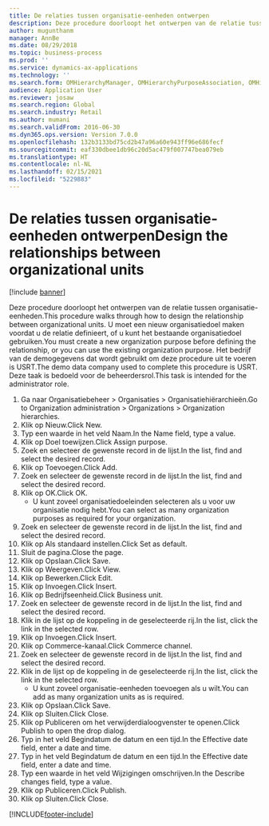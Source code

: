 ```yaml
---
title: De relaties tussen organisatie-eenheden ontwerpen
description: Deze procedure doorloopt het ontwerpen van de relatie tussen organisatie-eenheden.
author: mugunthanm
manager: AnnBe
ms.date: 08/29/2018
ms.topic: business-process
ms.prod: ''
ms.service: dynamics-ax-applications
ms.technology: ''
ms.search.form: OMHierarchyManager, OMHierarchyPurposeAssociation, OMHierarchySelection, HierarchyDesigner, OMNodeSelection,  HierarchyPublishAndCloseForm
audience: Application User
ms.reviewer: josaw
ms.search.region: Global
ms.search.industry: Retail
ms.author: mumani
ms.search.validFrom: 2016-06-30
ms.dyn365.ops.version: Version 7.0.0
ms.openlocfilehash: 132b3133bd75cd2b47a96a60e943ff96e686fecf
ms.sourcegitcommit: eaf330dbee1db96c20d5ac479f007747bea079eb
ms.translationtype: HT
ms.contentlocale: nl-NL
ms.lasthandoff: 02/15/2021
ms.locfileid: "5229883"
---
```

# <a name="design-the-relationships-between-organizational-units"></a><span data-ttu-id="a1993-103">De relaties tussen organisatie-eenheden ontwerpen</span><span class="sxs-lookup"><span data-stu-id="a1993-103">Design the relationships between organizational units</span></span>

[!include [banner](../includes/banner.md)]

<span data-ttu-id="a1993-104">Deze procedure doorloopt het ontwerpen van de relatie tussen organisatie-eenheden.</span><span class="sxs-lookup"><span data-stu-id="a1993-104">This procedure walks through how to design the relationship between organizational units.</span></span> <span data-ttu-id="a1993-105">U moet een nieuw organisatiedoel maken voordat u de relatie definieert, of u kunt het bestaande organisatiedoel gebruiken.</span><span class="sxs-lookup"><span data-stu-id="a1993-105">You must create a new organization purpose before defining the relationship, or you can use the existing organization purpose.</span></span> <span data-ttu-id="a1993-106">Het bedrijf van de demogegevens dat wordt gebruikt om deze procedure uit te voeren is USRT.</span><span class="sxs-lookup"><span data-stu-id="a1993-106">The demo data company used to complete this procedure is USRT.</span></span> <span data-ttu-id="a1993-107">Deze taak is bedoeld voor de beheerdersrol.</span><span class="sxs-lookup"><span data-stu-id="a1993-107">This task is intended for the administrator role.</span></span>

1. <span data-ttu-id="a1993-108">Ga naar Organisatiebeheer > Organisaties > Organisatiehiërarchieën.</span><span class="sxs-lookup"><span data-stu-id="a1993-108">Go to Organization administration > Organizations > Organization hierarchies.</span></span>
2. <span data-ttu-id="a1993-109">Klik op Nieuw.</span><span class="sxs-lookup"><span data-stu-id="a1993-109">Click New.</span></span>
3. <span data-ttu-id="a1993-110">Typ een waarde in het veld Naam.</span><span class="sxs-lookup"><span data-stu-id="a1993-110">In the Name field, type a value.</span></span>
4. <span data-ttu-id="a1993-111">Klik op Doel toewijzen.</span><span class="sxs-lookup"><span data-stu-id="a1993-111">Click Assign purpose.</span></span>
5. <span data-ttu-id="a1993-112">Zoek en selecteer de gewenste record in de lijst.</span><span class="sxs-lookup"><span data-stu-id="a1993-112">In the list, find and select the desired record.</span></span>
6. <span data-ttu-id="a1993-113">Klik op Toevoegen.</span><span class="sxs-lookup"><span data-stu-id="a1993-113">Click Add.</span></span>
7. <span data-ttu-id="a1993-114">Zoek en selecteer de gewenste record in de lijst.</span><span class="sxs-lookup"><span data-stu-id="a1993-114">In the list, find and select the desired record.</span></span>
8. <span data-ttu-id="a1993-115">Klik op OK.</span><span class="sxs-lookup"><span data-stu-id="a1993-115">Click OK.</span></span>
    * <span data-ttu-id="a1993-116">U kunt zoveel organisatiedoeleinden selecteren als u voor uw organisatie nodig hebt.</span><span class="sxs-lookup"><span data-stu-id="a1993-116">You can select as many organization purposes as required for your organization.</span></span>  
9. <span data-ttu-id="a1993-117">Zoek en selecteer de gewenste record in de lijst.</span><span class="sxs-lookup"><span data-stu-id="a1993-117">In the list, find and select the desired record.</span></span>
10. <span data-ttu-id="a1993-118">Klik op Als standaard instellen.</span><span class="sxs-lookup"><span data-stu-id="a1993-118">Click Set as default.</span></span>
11. <span data-ttu-id="a1993-119">Sluit de pagina.</span><span class="sxs-lookup"><span data-stu-id="a1993-119">Close the page.</span></span>
12. <span data-ttu-id="a1993-120">Klik op Opslaan.</span><span class="sxs-lookup"><span data-stu-id="a1993-120">Click Save.</span></span>
13. <span data-ttu-id="a1993-121">Klik op Weergeven.</span><span class="sxs-lookup"><span data-stu-id="a1993-121">Click View.</span></span>
14. <span data-ttu-id="a1993-122">Klik op Bewerken.</span><span class="sxs-lookup"><span data-stu-id="a1993-122">Click Edit.</span></span>
15. <span data-ttu-id="a1993-123">Klik op Invoegen.</span><span class="sxs-lookup"><span data-stu-id="a1993-123">Click Insert.</span></span>
16. <span data-ttu-id="a1993-124">Klik op Bedrijfseenheid.</span><span class="sxs-lookup"><span data-stu-id="a1993-124">Click Business unit.</span></span>
17. <span data-ttu-id="a1993-125">Zoek en selecteer de gewenste record in de lijst.</span><span class="sxs-lookup"><span data-stu-id="a1993-125">In the list, find and select the desired record.</span></span>
18. <span data-ttu-id="a1993-126">Klik in de lijst op de koppeling in de geselecteerde rij.</span><span class="sxs-lookup"><span data-stu-id="a1993-126">In the list, click the link in the selected row.</span></span>
19. <span data-ttu-id="a1993-127">Klik op Invoegen.</span><span class="sxs-lookup"><span data-stu-id="a1993-127">Click Insert.</span></span>
20. <span data-ttu-id="a1993-128">Klik op Commerce-kanaal.</span><span class="sxs-lookup"><span data-stu-id="a1993-128">Click Commerce channel.</span></span>
21. <span data-ttu-id="a1993-129">Zoek en selecteer de gewenste record in de lijst.</span><span class="sxs-lookup"><span data-stu-id="a1993-129">In the list, find and select the desired record.</span></span>
22. <span data-ttu-id="a1993-130">Klik in de lijst op de koppeling in de geselecteerde rij.</span><span class="sxs-lookup"><span data-stu-id="a1993-130">In the list, click the link in the selected row.</span></span>
    * <span data-ttu-id="a1993-131">U kunt zoveel organisatie-eenheden toevoegen als u wilt.</span><span class="sxs-lookup"><span data-stu-id="a1993-131">You can add as many organization units as is required.</span></span>  
23. <span data-ttu-id="a1993-132">Klik op Opslaan.</span><span class="sxs-lookup"><span data-stu-id="a1993-132">Click Save.</span></span>
24. <span data-ttu-id="a1993-133">Klik op Sluiten.</span><span class="sxs-lookup"><span data-stu-id="a1993-133">Click Close.</span></span>
25. <span data-ttu-id="a1993-134">Klik op Publiceren om het verwijderdialoogvenster te openen.</span><span class="sxs-lookup"><span data-stu-id="a1993-134">Click Publish to open the drop dialog.</span></span>
26. <span data-ttu-id="a1993-135">Typ in het veld Begindatum de datum en een tijd.</span><span class="sxs-lookup"><span data-stu-id="a1993-135">In the Effective date field, enter a date and time.</span></span>
27. <span data-ttu-id="a1993-136">Typ in het veld Begindatum de datum en een tijd.</span><span class="sxs-lookup"><span data-stu-id="a1993-136">In the Effective date field, enter a date and time.</span></span>
28. <span data-ttu-id="a1993-137">Typ een waarde in het veld Wijzigingen omschrijven.</span><span class="sxs-lookup"><span data-stu-id="a1993-137">In the Describe changes field, type a value.</span></span>
29. <span data-ttu-id="a1993-138">Klik op Publiceren.</span><span class="sxs-lookup"><span data-stu-id="a1993-138">Click Publish.</span></span>
30. <span data-ttu-id="a1993-139">Klik op Sluiten.</span><span class="sxs-lookup"><span data-stu-id="a1993-139">Click Close.</span></span>



[!INCLUDE[footer-include](../../includes/footer-banner.md)]